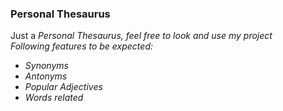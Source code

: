 <h3>Personal Thesaurus</h3>
<p>Just a <i>Personal Thesaurus<i>, feel free to look and use my project
<br>
Following features to be expected:
<br>
<ul>
  <li>Synonyms</li>
  <li>Antonyms</li>
  <li>Popular Adjectives</li>
  <li>Words related</li>
</ul>

</p>
